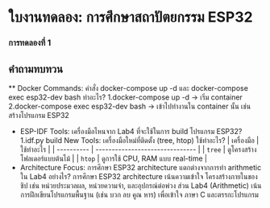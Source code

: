 # ใบงานทดลอง: การศึกษาสถาปัตยกรรม ESP32

 ### การทดลองที่ 1
## คำถามทบทวน

** Docker Commands: คำสั่ง docker-compose up -d และ docker-compose exec esp32-dev bash ทำอะไร?
 1.docker-compose up -d → เริ่ม container
 2.docker-compose exec esp32-dev bash → เข้าไปทำงานใน container นั้น เช่น สร้างโปรแกรม ESP32
- ESP-IDF Tools: เครื่องมือไหนจาก Lab4 ที่จะใช้ในการ build โปรแกรม ESP32?
 1.idf.py build
 New Tools: เครื่องมือใหม่ที่ติดตั้ง (tree, htop) ใช้ทำอะไร?
 | เครื่องมือ | ใช้ทำอะไร                       | 
 | ---------- | ------------------------------- | 
 | `tree`     | ดูโครงสร้างโฟลเดอร์แบบต้นไม้    | 
 | `htop`     | ดูการใช้ CPU, RAM แบบ real-time | 
- Architecture Focus: การศึกษา ESP32 architecture แตกต่างจากการทำ arithmetic ใน Lab4 อย่างไร?
 การศึกษา ESP32 architecture เน้นความเข้าใจ โครงสร้างภายในของชิป เช่น หน่วยประมวลผล, หน่วยความจำ, และอุปกรณ์ต่อพ่วง
 ส่วน Lab4 (Arithmetic) เน้นการฝึกเขียนโปรแกรมพื้นฐาน (เช่น บวก ลบ คูณ หาร) เพื่อเข้าใจ ภาษา C และตรรกะโปรแกรม

